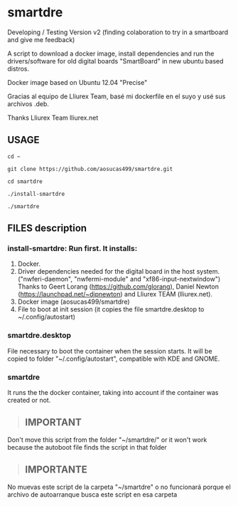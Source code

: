 # smartdre

Developing / Testing Version v2 (finding colaboration to try in a smartboard and give me feedback)

A script to download a docker image, install dependencies and run the drivers/software 
for old digital boards "SmartBoard" in new ubuntu based distros.

Docker image based on Ubuntu 12.04 "Precise"

Gracias al equipo de Lliurex Team, basé mi dockerfile en el suyo y usé sus archivos .deb.

Thanks Lliurex Team
lliurex.net

## USAGE

    cd ~ 

    git clone https://github.com/aosucas499/smartdre.git

    cd smartdre

    ./install-smartdre
    
    ./smartdre


## FILES description

### install-smartdre: Run first. It installs: 
1. Docker. 
2. Driver dependencies needed for the digital board in the host system. ("nwferi-daemon", "nwfermi-module" and "xf86-input-nextwindow")
   Thanks to Geert Lorang (https://github.com/glorang), Daniel Newton (https://launchpad.net/~djpnewton) and Lliurex TEAM (lliurex.net).
3. Docker image (aosucas499/smartdre)
4. File to boot at init session (it copies the file smartdre.desktop to ~/.config/autostart)

### smartdre.desktop
File necessary to boot the container when the session starts. It will be copied to folder "~/.config/autostart", compatible with KDE and GNOME.

### smartdre
It runs the the docker container, taking into account if the container was created or not.

>## IMPORTANT
 Don't move this script from the folder "~/smartdre/" or it won't work
 because the autoboot file finds the script in that folder

>## IMPORTANTE
 No muevas este script de la carpeta "~/smartdre" o no funcionará
 porque el archivo de autoarranque busca este script en esa carpeta
